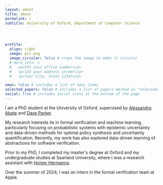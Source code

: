 ```yaml
---
layout: about
title: about
permalink: /
subtitle: University of Oxford, Department of Computer Science




profile:
  align: right
  image: pic.png
  image_circular: false # crops the image to make it circular
  # more_info: >
  #   <p>555 your office number</p>
  #   <p>123 your address street</p>
  #   <p>Your City, State 12345</p>

news: false # includes a list of news items
selected_papers: false # includes a list of papers marked as "selected={true}"
social: true # includes social icons at the bottom of the page
---
```


I am a PhD student at the University of Oxford, supervised by <a href="https://www.cs.ox.ac.uk/people/alessandro.abate/home.html">Alessandro Abate</a> and <a href="https://www.cs.ox.ac.uk/people/david.parker/home.html">Dave Parker</a>. 

My research interests lie in formal verification and machine learning, particularly focusing on probabilistic systems with epistemic uncertainty and data-driven methods for optimal policy synthesis and uncertainty quantification. Recently, my work has also explored data-driven learning of abstractions for software verification.

Prior to my PhD, I completed my master's degree at Oxford and my undergraduate studies at Saarland University, where I was a research assistant with <a href="https://depend.cs.uni-saarland.de/~hermanns/">Holger Hermanns</a>.

Over the summer of 2024, I was an intern in the formal verification team at Apple. 

